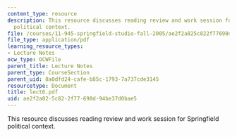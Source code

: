 ```yaml
---
content_type: resource
description: This resource discusses reading review and work session for Springfield
  political context.
file: /courses/11-945-springfield-studio-fall-2005/ae2f2a825c822f77698d94be37d0bae5_lect6.pdf
file_type: application/pdf
learning_resource_types:
- Lecture Notes
ocw_type: OCWFile
parent_title: Lecture Notes
parent_type: CourseSection
parent_uid: 8a0dfd24-cafe-b85c-1793-7a737cde3145
resourcetype: Document
title: lect6.pdf
uid: ae2f2a82-5c82-2f77-698d-94be37d0bae5
---
```

This resource discusses reading review and work session for Springfield political context.